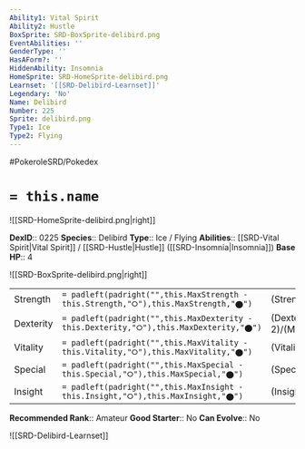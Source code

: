 ```yaml
---
Ability1: Vital Spirit
Ability2: Hustle
BoxSprite: SRD-BoxSprite-delibird.png
EventAbilities: ''
GenderType: ''
HasAForm?: ''
HiddenAbility: Insomnia
HomeSprite: SRD-HomeSprite-delibird.png
Learnset: '[[SRD-Delibird-Learnset]]'
Legendary: 'No'
Name: Delibird
Number: 225
Sprite: delibird.png
Type1: Ice
Type2: Flying
---
```


#PokeroleSRD/Pokedex

# `= this.name`

![[SRD-HomeSprite-delibird.png|right]]

**DexID**:: 0225
**Species**:: Delibird
**Type**:: Ice / Flying
**Abilities**:: [[SRD-Vital Spirit|Vital Spirit]] / [[SRD-Hustle|Hustle]] ([[SRD-Insomnia|Insomnia]])
**Base HP**:: 4

![[SRD-BoxSprite-delibird.png|right]]

|           |                                                                                        |                                          |
| --------- | -------------------------------------------------------------------------------------- | ---------------------------------------- |
| Strength  | `= padleft(padright("",this.MaxStrength - this.Strength,"⭘"),this.MaxStrength,"⬤")`    | (Strength::2)/(MaxStrength::4)   |
| Dexterity | `= padleft(padright("",this.MaxDexterity - this.Dexterity,"⭘"),this.MaxDexterity,"⬤")` | (Dexterity:: 2)/(MaxDexterity::5) |
| Vitality  | `= padleft(padright("",this.MaxVitality - this.Vitality,"⭘"),this.MaxVitality,"⬤")`    | (Vitality::2)/(MaxVitality::4)   |
| Special   | `= padleft(padright("",this.MaxSpecial - this.Special,"⭘"),this.MaxSpecial,"⬤")`       | (Special::2)/(MaxSpecial::4)     |
| Insight   | `= padleft(padright("",this.MaxInsight - this.Insight,"⭘"),this.MaxInsight,"⬤")`       | (Insight::2)/(MaxInsight::4)     |

**Recommended Rank**:: Amateur
**Good Starter**:: No
**Can Evolve**:: No

![[SRD-Delibird-Learnset]]